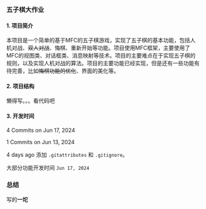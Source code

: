 ### 五子棋大作业

#### 1. 项目简介

本项目是一个简单的基于MFC的五子棋游戏，实现了五子棋的基本功能，包括人机对战、~~双人对战~~、悔棋、重新开始等功能。项目使用MFC框架，主要使用了MFC的视图类、对话框类、消息映射等技术。项目的主要难点在于实现五子棋的规则，以及实现人机对战的算法。项目的主要功能已经实现，但是还有一些功能有待完善，比如~~悔棋功能的优化~~、界面的美化等。

#### 2. 项目结构

懒得写。。。看代码吧

#### 3. 开发时间

4 Commits on Jun 17, 2024

1 Commits on Jun 13, 2024

4 days ago 添加 `.gitattributes` 和 `.gitignore`。

大部分功能开发时间 `Jun 17, 2024`


### 总结

写的**一坨**